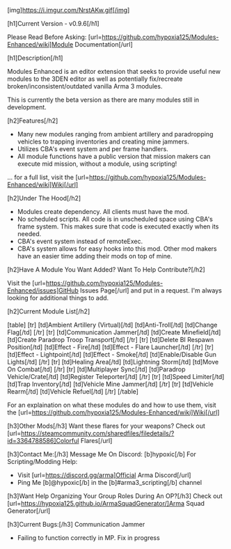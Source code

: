 [img]https://i.imgur.com/NrstAKw.gif[/img]

[h1]Current Version - v0.9.6[/h1]

Please Read Before Asking: [url=https://github.com/hypoxia125/Modules-Enhanced/wiki]Module Documentation[/url]

[h1]Description[/h1]

Modules Enhanced is an editor extension that seeks to provide useful new modules to the 3DEN editor as well as potentially fix/recreate broken/inconsistent/outdated vanilla Arma 3 modules.

This is currently the beta version as there are many modules still in development.

[h2]Features[/h2]
- Many new modules ranging from ambient artillery and paradropping vehicles to trapping inventories and creating mine jammers.
- Utilizes CBA's event system and per frame handlers.
- All module functions have a public version that mission makers can execute mid mission, without a module, using scripting!

... for a full list, visit the [url=https://github.com/hypoxia125/Modules-Enhanced/wiki]Wiki[/url]

[h2]Under The Hood[/h2]
- Modules create dependency. All clients must have the mod.
- No scheduled scripts. All code is in unscheduled space using CBA's frame system. This makes sure that code is executed exactly when its needed.
- CBA's event system instead of remoteExec.
- CBA's system allows for easy hooks into this mod. Other mod makers have an easier time adding their mods on top of mine.

[h2]Have A Module You Want Added? Want To Help Contribute?[/h2]

Visit the [url=https://github.com/hypoxia125/Modules-Enhanced/issues]GitHub Issues Page[/url] and put in a request. I'm always looking for additional things to add.

[h2]Current Module List[/h2]

[table]
    [tr]
        [td]Ambient Artillery (Virtual)[/td]
        [td]Anti-Troll[/td]
        [td]Change Flag[/td]
    [/tr]
    [tr]
        [td]Communication Jammer[/td]
        [td]Create Minefield[/td]
        [td]Create Paradrop Troop Transport[/td]
    [/tr]
    [tr]
        [td]Delete BI Respawn Position[/td]
        [td]Effect - Fire[/td]
        [td]Effect - Flare Launcher[/td]
    [/tr]
    [tr]
        [td]Effect - Lightpoint[/td]
        [td]Effect - Smoke[/td]
        [td]Enable/Disable Gun Lights[/td]
    [/tr]
    [tr]
        [td]Healing Area[/td]
        [td]Lightning Storm[/td]
        [td]Move On Combat[/td]
    [/tr]
    [tr]
        [td]Multiplayer Sync[/td]
        [td]Paradrop Vehicle/Crate[/td]
        [td]Register Teleporter[/td]
    [/tr]
    [tr]
        [td]Speed Limiter[/td]
        [td]Trap Inventory[/td]
        [td]Vehicle Mine Jammer[/td]
    [/tr]
    [tr]
        [td]Vehicle Rearm[/td]
        [td]Vehicle Refuel[/td]
    [/tr]
[/table]


For an explaination on what these modules do and how to use them, visit the [url=https://github.com/hypoxia125/Modules-Enhanced/wiki]Wiki[/url]

[h3]Other Mods[/h3]
Want these flares for your weapons? Check out [url=https://steamcommunity.com/sharedfiles/filedetails/?id=3364788586]Colorful Flares[/url]

[h3]Contact Me:[/h3]
Message Me On Discord: [b]hypoxic[/b]
For Scripting/Modding Help:
- Visit [url=https://discord.gg/arma]Official Arma Discord[/url]
- Ping Me [b]@hypoxic[/b] in the [b]#arma3_scripting[/b] channel

[h3]Want Help Organizing Your Group Roles During An OP?[/h3]
Check out [url=https://hypoxia125.github.io/ArmaSquadGenerator/]Arma Squad Generator[/url]

[h3]Current Bugs:[/h3]
Communication Jammer
- Failing to function correctly in MP. Fix in progress